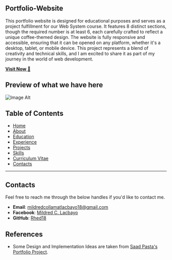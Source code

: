 ## Portfolio-Website
This portfolio website is designed for educational purposes and serves as a project fulfillment for our Web System course. It features 8 distinct sections, though the required number is at least 6, each carefully crafted to reflect a unique coffee-themed design. The website is fully responsive and accessible, ensuring that it can be opened on any platform, whether it's a desktop, tablet, or mobile device. This project represents a blend of creativity and technical skills, and I am excited to share it as part of my journey in the world of web development.

<a href="https://rhed18.github.io/PortfolioWebsite2024/" target="_blank">**Visit Now** 🚀</a>

## Preview of what we have here
![Image Alt](https://github.com/Rhed18/PortfolioWebsite2024/blob/69a2b6a5251539be760cdaeaa7926902ebdecfd6/preview%20image.png)

## Table of Contents

- [Home](#home)
- [About](#about)
- [Education](#education)
- [Experience](#experience)
- [Projects](#projects)
- [Skills](#skills)
- [Curriculum Vitae](#curriculum-vitae)
- [Contacts](#contacts)

---

## Contacts

Feel free to reach me through the below handles if you'd like to contact me.

- **Email**: [mildredcollamatlacbayo18@gmail.com](mailto:mildredcollamatlacbayo18@gmail.com)
- **Facebook**: [Mildred C. Lacbayo](https://www.facebook.com/mildred.lacbayo.98)
- **GitHub**: [Rhed18](https://rhed18.github.io/PortfolioWebsite2024/)

## References

- Some Design and Implementation Ideas are taken from [Saad Pasta's Portfolio Project](https://rajaprerak.github.io/).
